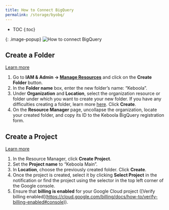 ```yaml
---
title: How to Connect BigQuery
permalink: /storage/byobq/
---
```


* TOC
{:toc}


{: .image-popup}
![How to connect BigQuery](/storage/byobq/schema.png)

## Create a Folder 
[Learn more](https://cloud.google.com/resource-manager/docs/creating-managing-folders)

1.	Go to **IAM & Admin -> [Manage Resources](https://console.cloud.google.com/cloud-resource-manager)** and click on the **Create Folder** button.
2.	In the **Folder name** box, enter the new folder’s name: “Keboola”.
3.	Under **Organization** and **Location**, select the organization resource or folder under which you want to create your new folder. If you have any difficulties creating a folder, learn more [here](https://cloud.google.com/resource-manager/docs/creating-managing-folders#folder-permissions). Click **Create**.
4.	On the **Resource Manager** page, uncollapse the organization, locate your created folder, and copy its ID to the Keboola BigQuery registration form.

## Create a Project 
[Learn more](https://cloud.google.com/resource-manager/docs/creating-managing-folders)

1.	In the Resource Manager, click **Create Project**.
2.	Set the **Project name** to “Keboola Main”.
3.	In **Location**, choose the previously created folder. Click **Create**.
4.	Once the project is created, select it by clicking **Select Project** in the notification or find the project using the selector in the top left corner of the Google console.
5.	Ensure that **billing is enabled** for your Google Cloud project ([Verify billing enabled[(https://cloud.google.com/billing/docs/how-to/verify-billing-enabled#console)).

